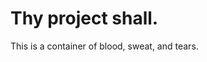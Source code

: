 <!-- Godot_4/README.md - The sticky at the base of the Godot project. -->
# Thy project shall.
This is a container of blood, sweat, and tears.

